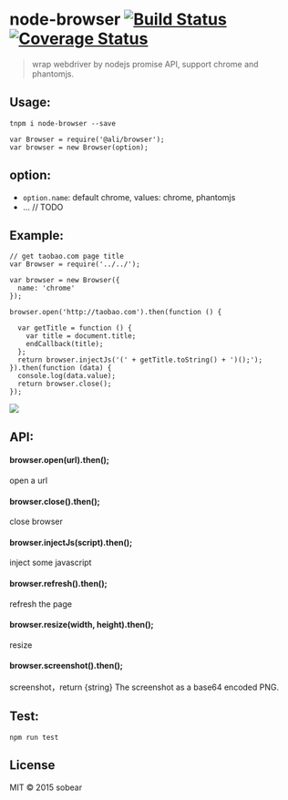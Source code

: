 # node-browser [![Build Status](https://travis-ci.org/imsobear/node-browser.svg?branch=master)](https://travis-ci.org/imsobear/node-browser) [![Coverage Status](https://coveralls.io/repos/imsobear/node-browser/badge.svg?branch=master)](https://coveralls.io/r/imsobear/node-browser?branch=master)


> wrap webdriver by nodejs promise API, support chrome and phantomjs.

## Usage:

```
tnpm i node-browser --save

var Browser = require('@ali/browser');
var browser = new Browser(option);
```

## option:

- `option.name`: default chrome, values: chrome, phantomjs
- ... // TODO

## Example:

```
// get taobao.com page title
var Browser = require('../../');

var browser = new Browser({
  name: 'chrome'
});

browser.open('http://taobao.com').then(function () {

  var getTitle = function () {
    var title = document.title;
    endCallback(title);
  };
  return browser.injectJs('(' + getTitle.toString() + ')();');
}).then(function (data) {
  console.log(data.value);
  return browser.close();
});
```

![](//gtms01.alicdn.com/tps/i1/TB1oGUgGFXXXXaVaXXXuYiFYVXX-600-46.png)

## API:

#### browser.open(url).then();

open a url

#### browser.close().then();

close browser

#### browser.injectJs(script).then();

inject some javascript

#### browser.refresh().then();

refresh the page

#### browser.resize(width, height).then();

resize

#### browser.screenshot().then();

screenshot，return {string} The screenshot as a base64 encoded PNG.

## Test:

```
npm run test
```

## License

MIT &copy; 2015 sobear